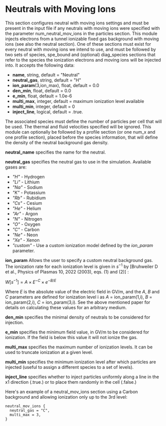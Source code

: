 # Neutrals with Moving Ions

This section configures neutral with moving ions settings and must be
present in the input file if any neutrals with moving ions were
specified with the parameter num_neutral_mov_ions in the particles
section. This module injects electrons from a tunnel ionizable fixed gas
background with moving ions (see also the neutral section). One of these
sections must exist for every neutral with moving ions we intend to use,
and must be followed by two sets of species, spe_bound and (optional)
diag_species sections that refer to the species the ionization electrons
and moving ions will be injected into. It accepts the following data:

- **name**, string, default = "Neutral"
- **neutral_gas**, string, default = "H"
- **ion_param**(3,ion_max), float, default = 0.0
- **den_min**, float, default = 0.0
- **e_min**, float, default = 1.0e-6
- **multi_max**, integer, default = maximum ionization level available
- **multi_min**, integer, default = 0
- **inject_line**, logical, default = .true.

The associated species must define the number of particles per cell that
will be used. The thermal and fluid velocities specified will be
ignored. This module can optionally be followed by a profile section (or
one num_x and one profile section), placed before the species
information, that will define the density of the neutral background gas
density.

**neutral_name** specifies the name for the neutral.

**neutral_gas** specifies the neutral gas to use in the simulation.
Available gases are:

- *"H"* - Hydrogen
- *"Li"* - Lithium
- *"Na"* - Sodium
- *"K"* - Potassium
- *"Rb"* - Rubidium
- *"Cs"* - Cesium
- *"He"* - Helium
- *"Ar"* - Argon
- *"N"* - Nitrogen
- *"O"* - Oxygen
- *"C"* - Carbon
- *"Ne"* - Neon
- *"Xe"* - Xenon
- *"custom"* - Use a custom ionization model defined by the *ion_param*
  parameter.

**ion_param** Allows the user to specify a custom neutral background
gas. The ionization rate for each ionization level is given in $s^{-1}$
by \[Bruhweiler D et al., Physics of Plasmas 10, 2022 (2003), eqs. (1)
and (2)\] :

$W[s^{-1}] = A \times E^{-C} \times e^{-B/E}$

Where $E$ is the absolute value of the electric field in GV/m, and the
$A$, $B$ and $C$ parameters are defined for ionization level i as *A* =
ion_param(1,i), *B* = ion_param(2,i), *C* = ion_param(3,i). See the
above mentioned paper for details on calculating these values for an
arbitrary medium.

**den_min** specifies the minimal density of neutrals to be considered
for injection.

**e_min** specifies the minimum field value, in GV/m to be considered
for ionization. If the field is below this value it will not ionize the
gas.

**multi_max** specifies the maximum number of ionization levels. It can
be used to truncate ionization at a given level.

**multi_min** specifies the minimum ionization level after which
particles are injected (useful to assign a different species to a set of
levels).

**inject_line** specifies whether to inject particles uniformly along a
line in the x1 direction (.true.) or to place them randomly in the cell
(.false.)

Here's an example of a neutral_mov_ions section using a Carbon
background and allowing ionization only up to the 3rd level:

```text
neutral_mov_ions { 
  neutral_gas = "C",
  multi_max = 3,
}
```
